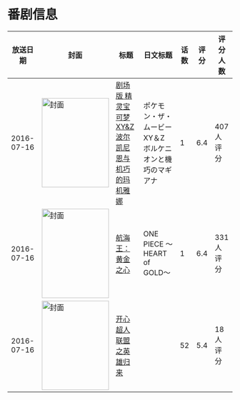 # 番剧信息

|放送日期|封面|标题|日文标题|话数|评分|评分人数|
|---|---|---|---|---|---|---|
|2016-07-16|<img src="//lain.bgm.tv/pic/cover/c/27/80/140307_zRnq6.jpg" alt="封面" style="width:150px;height:200px;object-fit:cover;">|[剧场版 精灵宝可梦XY&Z 波尔凯尼恩与机巧的玛机雅娜](https://bangumi.tv/subject/140307)|ポケモン・ザ・ムービーXY＆Z ボルケニオンと機巧のマギアナ|1|6.4|407人评分|
|2016-07-16|<img src="//lain.bgm.tv/pic/cover/c/e4/82/183591_pWvJs.jpg" alt="封面" style="width:150px;height:200px;object-fit:cover;">|[航海王：黄金之心](https://bangumi.tv/subject/183591)|ONE PIECE 〜HEART of GOLD〜|1|6.4|331人评分|
|2016-07-16|<img src="//lain.bgm.tv/pic/cover/c/ab/b2/320421_Z1Q01.jpg" alt="封面" style="width:150px;height:200px;object-fit:cover;">|[开心超人联盟之英雄归来](https://bangumi.tv/subject/320421)||52|5.4|18人评分|
